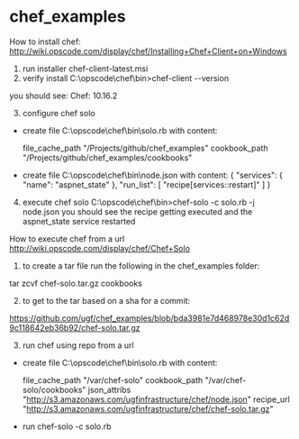 chef_examples
=============

How to install chef:
http://wiki.opscode.com/display/chef/Installing+Chef+Client+on+Windows

1. run installer
  chef-client-latest.msi
2. verify install
  C:\opscode\chef\bin>chef-client --version

  you should see: Chef: 10.16.2

3. configure chef solo
 - create file C:\opscode\chef\bin\solo.rb with content:

   file_cache_path "/Projects/github/chef_examples"
   cookbook_path "/Projects/github/chef_examples/cookbooks"

  - create file C:\opscode\chef\bin\node.json with content:
    {
      "services": {
        "name": "aspnet_state"
      },
      "run_list": [
        "recipe[services::restart]"
      ]
    }

4. execute chef solo
  C:\opscode\chef\bin>chef-solo -c solo.rb -j node.json
  you should see the recipe getting executed and the aspnet_state service restarted

How to execute chef from a url
http://wiki.opscode.com/display/chef/Chef+Solo

1. to create a tar file  run the following in the chef_examples folder:

  tar zcvf chef-solo.tar.gz cookbooks

2. to get to the tar based on a sha for a commit:

  https://github.com/ugf/chef_examples/blob/bda3981e7d468978e30d1c62d9c118642eb36b92/chef-solo.tar.gz

3. run chef using repo from a url

  - create file C:\opscode\chef\bin\solo.rb with content:
 
    file_cache_path "/var/chef-solo"
    cookbook_path "/var/chef-solo/cookbooks"
    json_attribs "http://s3.amazonaws.com/ugfinfrastructure/chef/node.json"
    recipe_url "http://s3.amazonaws.com/ugfinfrastructure/chef/chef-solo.tar.gz"

  - run chef-solo -c solo.rb
